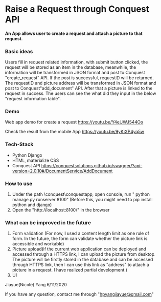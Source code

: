 # **Raise a Request through Conquest API**

#### An App allows user to create a request and attach a picture to that request.



### Basic ideas

Users fill in request related information, with submit button clicked, the request will be stored as an item in the database, meanwhile, the information will be transformed in JSON format and post to Conquest "create_request" API. If the post is successful, requestID will be returned. The requestID and picture address will be transformed in JSON format and post to Conquest"add_document" API. After that a picture is linked to the request in success. The users can see the what did they input in the below "request information table".

### Demo

Web app demo for create a request https://youtu.be/Y4eUWJ544Oo

Check the result from the mobile App https://youtu.be/9yKiXP4yq5w

### Tech-Stack

- Python Django
- HTML, materialize CSS
- Conquest API https://conquestsolutions.github.io/swagger/?api-version=2.0.10#/DocumentService/AddDocument

### How to use

1. Under the path \conquest\conquestapp, open console, run " python manage.py runserver 8100" (Before this, you might need to pip install python and django)
2. Open the "http://localhost:8100/" in the browser

### What can be improved in the future

1. Form validation (For now, I used a content length limit as one rule of form. In the future, the form can validate whether the picture link is accessible and workable)
2. Picture upload(If the current web application can be deployed and accessed through a HTTPS link, I can upload the picture from desktop. The picture will be firstly stored in the database and can be accessed through HTTPS link, then I can use this link as "address" to attach a picture in a request. I have realized partial development.)
3. UI



Jiayue(Nicole) Yang 6/11/2020

If you have any question, contact me through "hpyangjiayue@gmail.com"